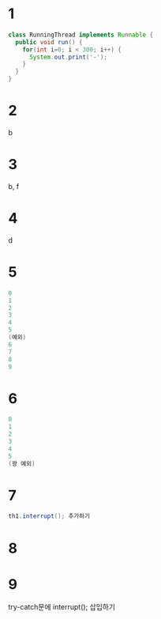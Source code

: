 # 1
```java
class RunningThread implements Runnable {
  public void run() {
    for(int i=0; i < 300; i++) {
      System.out.print('-');
    }
  }
}
```

# 2
b

# 3
b, f

# 4
d

# 5
```java
0  
1  
2  
3  
4  
5  
(예외)  
6  
7  
8  
9
```

# 6
```java
0
1
2
3
4
5
(꽝 예외)
```

# 7
```java
th1.interrupt(); 추가하기
```

# 8

# 9
try-catch문에 interrupt(); 삽입하기
